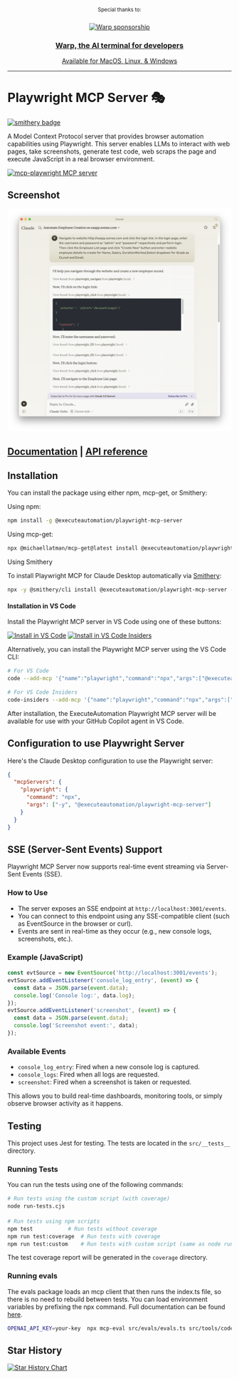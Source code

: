 <div align="center" markdown="1">
   <sup>Special thanks to:</sup>
   <br>
   <br>
   <a href="https://www.warp.dev/?utm_source=github&utm_medium=referral&utm_campaign=mcp-playwright">
      <img alt="Warp sponsorship" width="400" src="https://github.com/user-attachments/assets/ab8dd143-b0fd-4904-bdc5-dd7ecac94eae">
   </a>

### [Warp, the AI terminal for developers](https://www.warp.dev/?utm_source=github&utm_medium=referral&utm_campaign=mcp-playwright)
[Available for MacOS, Linux, & Windows](https://www.warp.dev/?utm_source=github&utm_medium=referral&utm_campaign=mcp-playwright)<br>

</div>
<hr>

# Playwright MCP Server 🎭

[![smithery badge](https://smithery.ai/badge/@executeautomation/playwright-mcp-server)](https://smithery.ai/server/@executeautomation/playwright-mcp-server)

A Model Context Protocol server that provides browser automation capabilities using Playwright. This server enables LLMs to interact with web pages, take screenshots, generate test code, web scraps the page and execute JavaScript in a real browser environment.

<a href="https://glama.ai/mcp/servers/yh4lgtwgbe"><img width="380" height="200" src="https://glama.ai/mcp/servers/yh4lgtwgbe/badge" alt="mcp-playwright MCP server" /></a>

## Screenshot
![Playwright + Claude](image/playwright_claude.png)

## [Documentation](https://executeautomation.github.io/mcp-playwright/) | [API reference](https://executeautomation.github.io/mcp-playwright/docs/playwright-web/Supported-Tools)

## Installation

You can install the package using either npm, mcp-get, or Smithery:

Using npm:
```bash
npm install -g @executeautomation/playwright-mcp-server
```

Using mcp-get:
```bash
npx @michaellatman/mcp-get@latest install @executeautomation/playwright-mcp-server
```
Using Smithery

To install Playwright MCP for Claude Desktop automatically via [Smithery](https://smithery.ai/server/@executeautomation/playwright-mcp-server):

```bash
npx -y @smithery/cli install @executeautomation/playwright-mcp-server --client claude
```
#### Installation in VS Code

Install the Playwright MCP server in VS Code using one of these buttons:

<!--
// Generate using?:
const config = JSON.stringify({ name: 'playwright', command: 'npx', args: ["-y", "@executeautomation/playwright-mcp-server"] });
const urlForWebsites = `vscode:mcp/install?${encodeURIComponent(config)}`;
// Github markdown does not allow linking to `vscode:` directly, so you can use our redirect:
const urlForGithub = `https://insiders.vscode.dev/redirect?url=${encodeURIComponent(urlForWebsites)}`;
-->

[<img src="https://img.shields.io/badge/VS_Code-VS_Code?style=flat-square&label=Install%20Server&color=0098FF" alt="Install in VS Code">](https://insiders.vscode.dev/redirect?url=vscode%3Amcp%2Finstall%3F%257B%2522name%2522%253A%2522playwright%2522%252C%2522command%2522%253A%2522npx%2522%252C%2522args%2522%253A%255B%2522-y%2522%252C%2522%2540executeautomation%252Fplaywright-mcp-server%2522%255D%257D) 
[<img alt="Install in VS Code Insiders" src="https://img.shields.io/badge/VS_Code_Insiders-VS_Code_Insiders?style=flat-square&label=Install%20Server&color=24bfa5">](https://insiders.vscode.dev/redirect?url=vscode-insiders%3Amcp%2Finstall%3F%257B%2522name%2522%253A%2522playwright%2522%252C%2522command%2522%253A%2522npx%2522%252C%2522args%2522%253A%255B%2522-y%2522%252C%2522%2540executeautomation%252Fplaywright-mcp-server%2522%255D%257D)

Alternatively, you can install the Playwright MCP server using the VS Code CLI:

```bash
# For VS Code
code --add-mcp '{"name":"playwright","command":"npx","args":["@executeautomation/playwright-mcp-server"]}'
```

```bash
# For VS Code Insiders
code-insiders --add-mcp '{"name":"playwright","command":"npx","args":["@executeautomation/playwright-mcp-server"]}'
```

After installation, the ExecuteAutomation Playwright MCP server will be available for use with your GitHub Copilot agent in VS Code.

## Configuration to use Playwright Server
Here's the Claude Desktop configuration to use the Playwright server:

```json
{
  "mcpServers": {
    "playwright": {
      "command": "npx",
      "args": ["-y", "@executeautomation/playwright-mcp-server"]
    }
  }
}
```

## SSE (Server-Sent Events) Support

Playwright MCP Server now supports real-time event streaming via Server-Sent Events (SSE).

### How to Use

- The server exposes an SSE endpoint at `http://localhost:3001/events`.
- You can connect to this endpoint using any SSE-compatible client (such as EventSource in the browser or curl).
- Events are sent in real-time as they occur (e.g., new console logs, screenshots, etc.).

### Example (JavaScript)
```js
const evtSource = new EventSource('http://localhost:3001/events');
evtSource.addEventListener('console_log_entry', (event) => {
  const data = JSON.parse(event.data);
  console.log('Console log:', data.log);
});
evtSource.addEventListener('screenshot', (event) => {
  const data = JSON.parse(event.data);
  console.log('Screenshot event:', data);
});
```

### Available Events
- `console_log_entry`: Fired when a new console log is captured.
- `console_logs`: Fired when all logs are requested.
- `screenshot`: Fired when a screenshot is taken or requested.

This allows you to build real-time dashboards, monitoring tools, or simply observe browser activity as it happens.

## Testing

This project uses Jest for testing. The tests are located in the `src/__tests__` directory.

### Running Tests

You can run the tests using one of the following commands:

```bash
# Run tests using the custom script (with coverage)
node run-tests.cjs

# Run tests using npm scripts
npm test           # Run tests without coverage
npm run test:coverage  # Run tests with coverage
npm run test:custom    # Run tests with custom script (same as node run-tests.cjs)
```

The test coverage report will be generated in the `coverage` directory.


### Running evals

The evals package loads an mcp client that then runs the index.ts file, so there is no need to rebuild between tests. You can load environment variables by prefixing the npx command. Full documentation can be found [here](https://www.mcpevals.io/docs).

```bash
OPENAI_API_KEY=your-key  npx mcp-eval src/evals/evals.ts src/tools/codegen/index.ts
```

## Star History

[![Star History Chart](https://api.star-history.com/svg?repos=executeautomation/mcp-playwright&type=Date)](https://star-history.com/#executeautomation/mcp-playwright&Date)